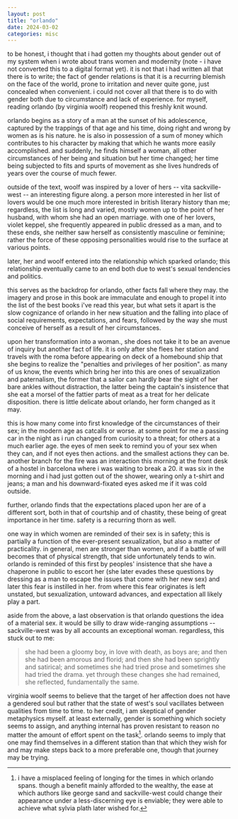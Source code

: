 ```yaml
---
layout: post
title: "orlando"
date: 2024-03-02
categories: misc
---
```


to be honest, i thought that i had gotten my thoughts about gender out of my system when i wrote about trans women and modernity (note - i have not converted this to a digital format yet). it is not that i had written all that there is to write; the fact of gender relations is that it is a recurring blemish on the face of the world, prone to irritation and never quite gone, just concealed when convenient. i could not cover all that there is to do with gender both due to circumstance and lack of experience. for myself, reading orlando (by virginia woolf) reopened this freshly knit wound.

orlando begins as a story of a man at the sunset of his adolescence, captured by the trappings of that age and his time, doing right and wrong by women as is his nature. he is also in possession of a sum of money which contributes to his character by making that which he wants more easily accomplished. and suddenly, he finds himself a woman, all other circumstances of her being and situation but her time changed; her time being subjected to fits and spurts of movement as she lives hundreds of years over the course of much fewer.

outside of the text, woolf was inspired by a lover of hers -- vita sackville-west -- an interesting figure along. a person more interested in her list of lovers would be one much more interested in british literary history than me; regardless, the list is long and varied, mostly women up to the point of her husband, with whom she had an open marriage. with one of her lovers, violet keppel, she frequently appeared in public dressed as a man, and to these ends, she neither saw herself as consistently masculine or feminine; rather the force of these opposing personalities would rise to the surface at various points.

later, her and woolf entered into the relationship which sparked orlando; this relationship eventually came to an end both due to west's sexual tendencies and politics.

this serves as the backdrop for orlando, other facts fall where they may. the imagery and prose in this book are immaculate and enough to propel it into the list of the best books i've read this year, but what sets it apart is the slow cognizance of orlando in her new situation and the falling into place of social requirements, expectations, and fears, followed by the way she must conceive of herself as a result of her circumstances.

upon her transformation into a woman., she does not take it to be an avenue of inquiry but another fact of life. it is only after she flees her station and travels with the roma before appearing on deck of a homebound ship that she begins to realize the "penalties and privileges of her position". as many of us know, the events which bring her into this are ones of sexualization and paternalism, the former that a sailor can hardly bear the sight of her bare ankles without distraction, the latter being the captain's insistence that she eat a morsel of the fattier parts of meat as a treat for her delicate disposition. there is little delicate about orlando, her form changed as it may.

this is how many come into first knowledge of the circumstances of their sex; in the modern age as catcalls or worse. at some point for me a passing car in the night as i run changed from curiosity to a threat; for others at a much earlier age. the eyes of men seek to remind you of your sex when they can, and if not eyes then actions. and the smallest actions they can be. another branch for the fire was an interaction this morning at the front desk of a hostel in barcelona where i was waiting to break a 20. it was six in the morning and i had just gotten out of the shower, wearing only a t-shirt and jeans; a man and his downward-fixated eyes asked me if it was cold outside.

further, orlando finds that the expectations placed upon her are of a different sort, both in that of courtship and of chastity, these being of great importance in her time. safety is a recurring thorn as well.

one way in which women are reminded of their sex is in safety; this is partially a function of the ever-present sexualization, but also a matter of practicality. in general, men are stronger than women, and if a battle of will becomes that of physical strength, that side unfortunately tends to win. orlando is reminded of this first by peoples' insistence that she have a chaperone in public to escort her (she later evades these questions by dressing as a man to escape the issues that come with her new sex) and later this fear is instilled in her. from where this fear originates is left unstated, but sexualization, untoward advances, and expectation all likely play a part.

aside from the above, a last observation is that orlando questions the idea of a material sex. it would be silly to draw wide-ranging assumptions -- sackville-west was by all accounts an exceptional woman. regardless, this stuck out to me:

> she had been a gloomy boy, in love with death, as boys are; and then she had been amorous and florid; and then she had been sprightly and satirical; and sometimes she had tried prose and sometimes she had tried the drama. yet through these changes she had remained, she reflected, fundamentally the same. 

virginia woolf seems to believe that the target of her affection does not have a gendered soul but rather that the state of west's soul vacillates between qualities from time to time. to her credit, i am skeptical of gender metaphysics myself. at least externally, gender is something which society seems to assign, and anything internal has proven resistant to reason no matter the amount of effort spent on the task[^1]. orlando seems to imply that one may find themselves in a different station than that which they wish for and may make steps back to a more preferable one, though that journey may be trying.

[^1]: i have a misplaced feeling of longing for the times in which orlando spans. though a benefit mainly afforded to the wealthy, the ease at which authors like george sand and sackville-west could change their appearance[^2] under a less-discerning eye is enviable; they were able to achieve what sylvia plath later wished for.

[^2]: or if you want a different example, maybe nestor makhno or the chevalier d'eon.
